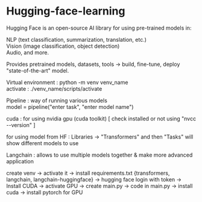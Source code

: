 # Hugging-face-learning

Hugging Face is an open-source AI library for using pre-trained models in:<br/>

NLP (text classification, summarization, translation, etc.)<br/>
Vision (image classification, object detection)<br/>
Audio, and more.<br/>


Provides pretrained models, datasets, tools -> build, fine-tune, deploy "state-of-the-art" model.<br/>


Virtual environment : python -m venv venv_name<br/>
activate : ./venv_name/scripts/activate<br/>

Pipeline : way of running various models<br/>
model = pipeline("enter task", "enter model name")<br/>

cuda : for using nvidia gpu (cuda toolkit)  [ check installed or not using "nvcc --version" ]<br/>

for using model from HF : Libraries -> "Transformers" and then "Tasks" will show different models to use<br/>

Langchain : allows to use multiple models together & make more advanced application<br/>

create venv -> activate it -> install requirements.txt {transformers, langchain, langchain-huggingface} -> hugging face login with token -> Install CUDA -> activate GPU -> create main.py -> code in main.py ->
install cuda -> install pytorch for GPU 
